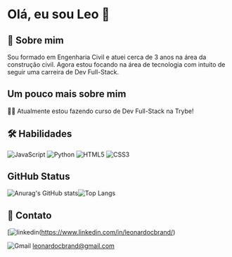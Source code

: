 # Olá, eu sou Leo 👋


## 🚀 Sobre mim
Sou formado em Engenharia Civil e atuei cerca de 3 anos na área da construção civil. Agora estou focando na área de tecnologia com intuito de seguir uma carreira de Dev Full-Stack.


## Um pouco mais sobre mim
👩‍💻 Atualmente estou fazendo curso de Dev Full-Stack na Trybe!

## 🛠 Habilidades
![JavaScript](https://img.shields.io/badge/javascript-%23323330.svg?style=for-the-badge&logo=javascript&logoColor=%23F7DF1E)
![Python](https://img.shields.io/badge/python-3670A0?style=for-the-badge&logo=python&logoColor=ffdd54)
![HTML5](https://img.shields.io/badge/html5-%23E34F26.svg?style=for-the-badge&logo=html5&logoColor=white)
![CSS3](https://img.shields.io/badge/css3-%231572B6.svg?style=for-the-badge&logo=css3&logoColor=white)


## GitHub Status

![Anurag's GitHub stats](https://github-readme-stats.vercel.app/api?username=leonardocbrand&show_icons=true&theme=radical)![Top Langs](https://github-readme-stats.vercel.app/api/top-langs/?username=leonardocbrand&layout=compact&theme=radical)
## 🔗 Contato
[![linkedin](https://img.shields.io/badge/linkedin-0A66C2?style=for-the-badge&logo=linkedin&logoColor=white)(https://www.linkedin.com/in/leonardocbrand/)

![Gmail](https://img.shields.io/badge/Gmail-D14836?style=for-the-badge&logo=gmail&logoColor=white) leonardocbrand@gmail.com
